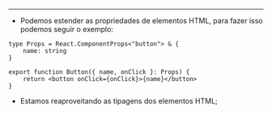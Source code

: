 ___
- Podemos estender as propriedades de elementos HTML, para fazer isso podemos seguir o exemplo:
```tsx
type Props = React.ComponentProps<"button"> & {
	name: string
}

export function Button({ name, onClick }: Props) {
	return <button onClick={onClick}>{name}</button>
}
```
- Estamos reaproveitando as tipagens dos elementos HTML;
